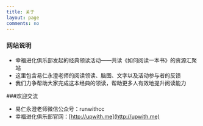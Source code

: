```yaml
---
title: 关于
layout: page
comments: no
---
```


### 网站说明

* 幸福进化俱乐部发起的经典领读活动——共读《如何阅读一本书》的资源汇聚站
* 这里包含易仁永澄老师的阅读领读、脑图、文字以及活动参与者的反馈
* 我们力争帮助大家完成这本经典的领读，帮助更多人有效地提升阅读能力

###欢迎交流

- 易仁永澄老师微信公众号：runwithcc
- 幸福进化俱乐部官网：[http://upwith.me](http://upwith.me)

<!--[![新浪微博](http://service.t.sina.com.cn/widget/qmd/{{ site.weibo }}/f78fbcd2/1.png)](http://weibo.com/u/{{ site.weibo }})-->
